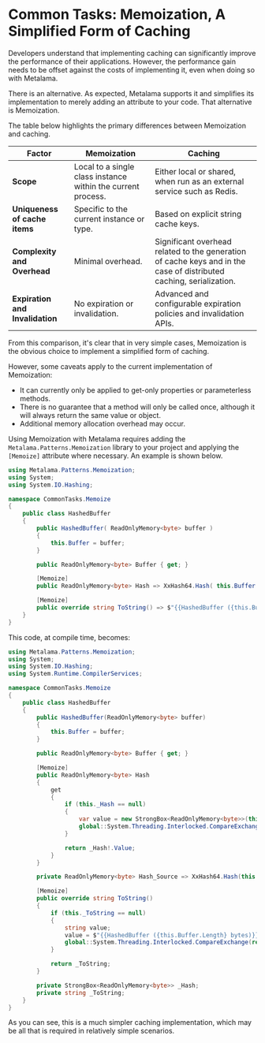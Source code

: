# Common Tasks: Memoization, A Simplified Form of Caching

Developers understand that implementing caching can significantly improve the performance of their applications. However, the performance gain needs to be offset against the costs of implementing it, even when doing so with Metalama.

There is an alternative. As expected, Metalama supports it and simplifies its implementation to merely adding an attribute to your code. That alternative is Memoization.

The table below highlights the primary differences between Memoization and caching.

| Factor                             | Memoization                                                  | Caching                                                                                                             |
| ---------------------------------- | ------------------------------------------------------------ | ------------------------------------------------------------------------------------------------------------------- |
| <b>Scope</b>                       | Local to a single class instance within the current process. | Either local or shared, when run as an external service such as Redis.                                              |
| <b>Uniqueness of cache items</b>   | Specific to the current instance or type.                    | Based on explicit string cache keys.                                                                                |
| <b>Complexity and Overhead</b>     | Minimal overhead.                                            | Significant overhead related to the generation of cache keys and in the case of distributed caching, serialization. |
| <b>Expiration and Invalidation</b> | No expiration or invalidation.                               | Advanced and configurable expiration policies and invalidation APIs.                                                |

From this comparison, it's clear that in very simple cases, Memoization is the obvious choice to implement a simplified form of caching.

However, some caveats apply to the current implementation of Memoization:

- It can currently only be applied to get-only properties or parameterless methods.
- There is no guarantee that a method will only be called once, although it will always return the same value or object.
- Additional memory allocation overhead may occur.

Using Memoization with Metalama requires adding the `Metalama.Patterns.Memoization` library to your project and applying the `[Memoize]` attribute where necessary. An example is shown below.

```c#
using Metalama.Patterns.Memoization;
using System;
using System.IO.Hashing;

namespace CommonTasks.Memoize
{
    public class HashedBuffer
    {
        public HashedBuffer( ReadOnlyMemory<byte> buffer )
        {
            this.Buffer = buffer;
        }

        public ReadOnlyMemory<byte> Buffer { get; }

        [Memoize]
        public ReadOnlyMemory<byte> Hash => XxHash64.Hash( this.Buffer.Span );

        [Memoize]
        public override string ToString() => $"{{HashedBuffer ({this.Buffer.Length} bytes)}}";
    }
}
```

This code, at compile time, becomes:

```c#
using Metalama.Patterns.Memoization;
using System;
using System.IO.Hashing;
using System.Runtime.CompilerServices;

namespace CommonTasks.Memoize
{
    public class HashedBuffer
    {
        public HashedBuffer(ReadOnlyMemory<byte> buffer)
        {
            this.Buffer = buffer;
        }

        public ReadOnlyMemory<byte> Buffer { get; }

        [Memoize]
        public ReadOnlyMemory<byte> Hash
        {
            get
            {
                if (this._Hash == null)
                {
                    var value = new StrongBox<ReadOnlyMemory<byte>>(this.Hash_Source);
                    global::System.Threading.Interlocked.CompareExchange(ref this._Hash, value, null);
                }

                return _Hash!.Value;
            }
        }

        private ReadOnlyMemory<byte> Hash_Source => XxHash64.Hash(this.Buffer.Span);

        [Memoize]
        public override string ToString()
        {
            if (this._ToString == null)
            {
                string value;
                value = $"{{HashedBuffer ({this.Buffer.Length} bytes)}}";
                global::System.Threading.Interlocked.CompareExchange(ref this._ToString, value, null);
            }

            return _ToString;
        }

        private StrongBox<ReadOnlyMemory<byte>> _Hash;
        private string _ToString;
    }
}
```

As you can see, this is a much simpler caching implementation, which may be all that is required in relatively simple scenarios.
